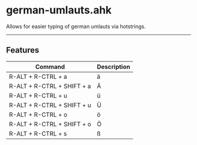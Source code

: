 # german-umlauts.ahk

Allows for easier typing of german umlauts via hotstrings.  

---

## Features

| Command                    | Description |
| -------------------------- | ----------- |
| R-ALT + R-CTRL + a         | ä           |
| R-ALT + R-CTRL + SHIFT + a | Ä           |
| R-ALT + R-CTRL + u         | ü           |
| R-ALT + R-CTRL + SHIFT + u | Ü           |
| R-ALT + R-CTRL + o         | ö           |
| R-ALT + R-CTRL + SHIFT + o | Ö           |
| R-ALT + R-CTRL + s         | ß           |